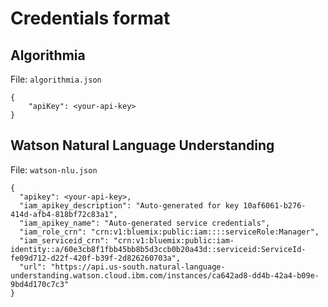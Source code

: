 # Credentials format

## Algorithmia

File: `algorithmia.json`

``` 
{
    "apiKey": <your-api-key>
}
```
## Watson Natural Language Understanding

File: `watson-nlu.json`

```
{
  "apikey": <your-api-key>,
  "iam_apikey_description": "Auto-generated for key 10af6061-b276-414d-afb4-818bf72c83a1",
  "iam_apikey_name": "Auto-generated service credentials",
  "iam_role_crn": "crn:v1:bluemix:public:iam::::serviceRole:Manager",
  "iam_serviceid_crn": "crn:v1:bluemix:public:iam-identity::a/60e3cb8f1fbb45bb8b5d3ccb0b20a43d::serviceid:ServiceId-fe09d712-d22f-420f-b39f-2d826260703a",
  "url": "https://api.us-south.natural-language-understanding.watson.cloud.ibm.com/instances/ca642ad8-dd4b-42a4-b09e-9bd4d170c7c3"
}
```